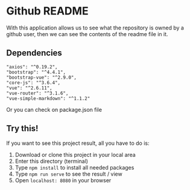 # Github README

With this application allows us to see what the repository is owned by a github user, then we can see the contents of the readme file in it.

## Dependencies
```
"axios": "^0.19.2",
"bootstrap": "^4.4.1",
"bootstrap-vue": "^2.9.0",
"core-js": "^3.6.4",
"vue": "^2.6.11",
"vue-router": "^3.1.6",
"vue-simple-markdown": "^1.1.2"
```
Or you can check on package.json file

## Try this!
If you want to see this project result, all you have to do is:
1. Download or clone this project in your local area
2. Enter this directory (terminal)
3. Type `npm install` to install all needed packages
4. Type `npm run serve` to see the result / view
5. Open `localhost: 8080` in your browser
